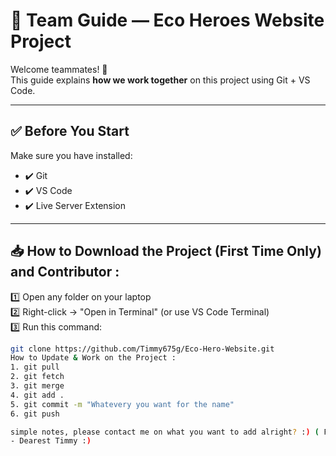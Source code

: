 # 👥 Team Guide — Eco Heroes Website Project

Welcome teammates! 👋  
This guide explains **how we work together** on this project using Git + VS Code.

---

## ✅ Before You Start
Make sure you have installed:
- ✔️ Git
- ✔️ VS Code
- ✔️ Live Server Extension

---

## 📥 How to Download the Project (First Time Only) and Contributor :
1️⃣ Open any folder on your laptop  
2️⃣ Right-click → "Open in Terminal" (or use VS Code Terminal)  
3️⃣ Run this command:

```bash
git clone https://github.com/Timmy675g/Eco-Hero-Website.git
How to Update & Work on the Project :
1. git pull
2. git fetch
3. git merge
4. git add .
5. git commit -m "Whatevery you want for the name"
6. git push

simple notes, please contact me on what you want to add alright? :) ( For Contributors )
- Dearest Timmy :)
